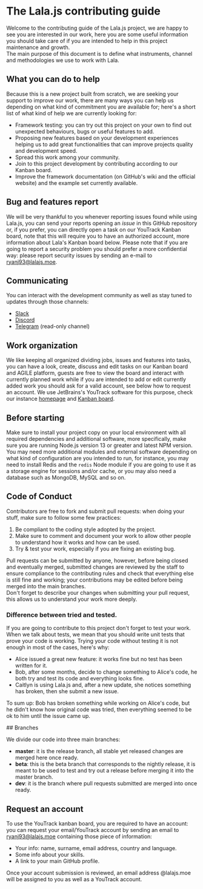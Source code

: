 # The Lala.js contributing guide

Welcome to the contributing guide of the Lala.js project, we are happy to see you are interested in our work, here you are some useful information you should take care of if you are intended to help in this project maintenance and growth.
<br />The main purpose of this document is to define what instruments, channel and methodologies we use to work with Lala.

## What you can do to help

Because this is a new project built from scratch, we are seeking your support to improve our work, there are many ways you can help us depending on what kind of commitment you are available for; here's a short list of what kind of help we are currently looking for:

* Framework testing: you can try out this project on your own to find out unexpected behaviours, bugs or useful features to add.
* Proposing new features based on your development experiences helping us to add great functionalities that can improve projects quality and development speed.
* Spread this work among your community.
* Join to this project development by contributing according to our Kanban board.
* Improve the framework documentation (on GitHub's wiki and the official website) and the example set currently available.

## Bug and features report

We will be very thankful to you whenever reporting issues found while using Lala.js, you can send your reports opening an _issue_ in this GitHub repository or, if you prefer, you can directly open a task on our YouTrack Kanban board, note that this will require you to have an authorized account, more information about Lala's Kanban board below.
Please note that if you are going to report a security problem you should prefer a more confidential way: please report security issues by sending an e-mail to ryanj93@lalajs.moe.

## Communicating

You can interact with the development community as well as stay tuned to updates through those channels:

- [Slack](https://join.slack.com/t/lalajs/shared_invite/zt-bq06yw7m-_88xeSAc7YH~1ytbE_AdJg)
- [Discord](https://discord.gg/PpNS22)
- [Telegram](https://t.me/1287126580) (read-only channel)

## Work organization

We like keeping all organized dividing jobs, issues and features into tasks, you can have a look, create, discuss and edit tasks on our Kanban board and AGILE platform, guests are free to view the board and interact with currently planned work while if you are intended to add or edit currently added work you should ask for a valid account, see below how to request an account.
We use JetBrains's YouTrack software for this purpose, check our instance [homepage](https://youtrack.lalajs.moe/) and [Kanban board](https://youtrack.lalajs.moe/agiles/97-0/98-0).

## Before starting

Make sure to install your project copy on your local environment with all required dependencies and additional software, more specifically, make sure you are running Node.js version 13 or greater and latest NPM version.
You may need more additional modules and external software depending on what kind of configuration are you intended to run, for instance, you may need to install Redis and the `redis` Node module if you are going to use it as a storage engine for sessions and/or cache, or you may also need a database such as MongoDB, MySQL and so on.

## Code of Conduct

Contributors are free to fork and submit pull requests: when doing your stuff, make sure to follow some few practices:

1. Be compliant to the coding style adopted by the project.
2. Make sure to comment and document your work to allow other people to understand how it works and how can be used.
3. Try & test your work, especially if you are fixing an existing bug.

Pull requests can be submitted by anyone, however, before being closed and eventually merged, submitted changes are reviewed by the staff to ensure compliance to the contributing rules and check that everything else is still fine and working; your contributions may be edited before being merged into the main branches.
<br />Don't forget to describe your changes when submitting your pull request, this allows us to understand your work more deeply.

### Difference between tried and tested.

If you are going to contribute to this project don't forget to test your work. When we talk about tests, we mean that you should write unit tests that prove your code is working. Trying your code without testing it is not enough in most of the cases, here's why:

- Alice issued a great new feature: it works fine but no test has been written for it.
- Bob, after some months, decide to change something to Alice's code, he both try and test its code and everything looks fine.
- Caitlyn is using Lala.js and, after a new update, she notices something has broken, then she submit a new issue.

To sum up: Bob has broken something while working on Alice's code, but he didn't know how original code was tried, then everything seemed to be ok to him until the issue came up.

## Branches

We divide our code into three main branches:

- **master**: it is the release branch, all stable yet released changes are merged here once ready.
- **beta**: this is the beta branch that corresponds to the nightly release, it is meant to be used to test and try out a release before merging it into the master branch.
- **dev**: it is the branch where pull requests submitted are merged into once ready.

## Request an account

To use the YouTrack kanban board, you are required to have an account: you can request your email/YouTrack account by sending an email to ryanj93@lalajs.moe containing those piece of information:

- Your info: name, surname, email address, country and language.
- Some info about your skills.
- A link to your main GitHub profile.

Once your account submission is reviewed, an email address @lalajs.moe will be assigned to you as well as a YouTrack account.
